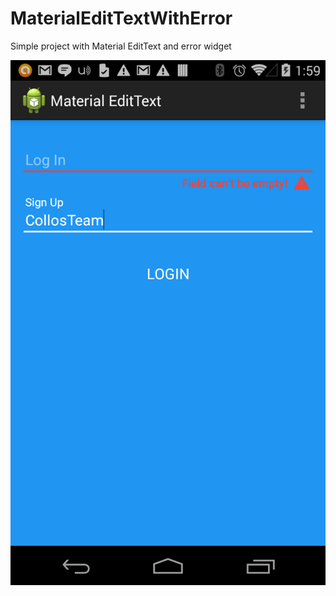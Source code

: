 MaterialEditTextWithError
=========================

Simple project with Material EditText and error widget

![Preview](img/sample.png?raw=true "Optional Title")
